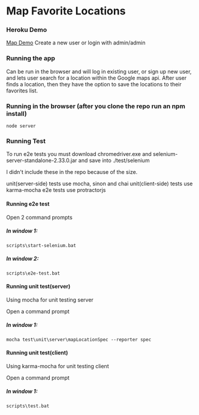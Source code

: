 # Map Favorite Locations

### Heroku Demo
[Map Demo](http://blooming-brushlands-5681.herokuapp.com/)
Create a new user or login with admin/admin

### Running the app

Can be run in the browser and will log in existing user, or sign up new user, and lets user search for a location within the Google maps api. After user finds a location, then they have the option to save the locations to their favorites list.


### Running in the browser (after you clone the repo run an npm install)

    node server

### Running Test

To run e2e tests you must download chromedriver.exe and selenium-server-standalone-2.33.0.jar and save into ./test/selenium

I didn't include these in the repo because of the size. 

unit(server-side) tests use mocha, sinon and chai
unit(client-side) tests use karma-mocha
e2e tests use protractorjs

#### Running e2e test

Open 2 command prompts

##### In window 1:

    scripts\start-selenium.bat


##### In window 2:

    scripts\e2e-test.bat


#### Running unit test(server)

Using mocha for unit testing server

Open a command prompt

##### In window 1:

    mocha test\unit\server\mapLocationSpec --reporter spec


#### Running unit test(client)

Using karma-mocha for unit testing client

Open a command prompt

##### In window 1:

    scripts\test.bat
